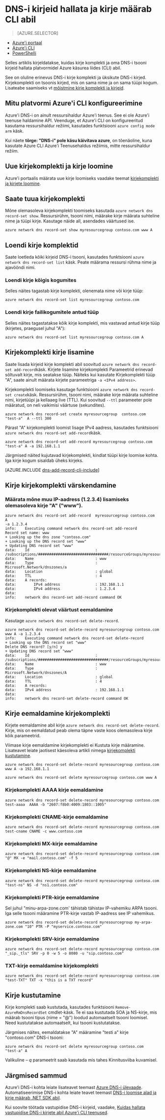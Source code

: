 <properties
   pageTitle="DNS-i kirje komplekti ja kasutades Azure CLI Azure'i DNS-i kirjete haldamine | Microsoft Azure'i"
   description="Haldamise DNS-i kirje määrab ja salvestab Azure'i DNS-i kui oma domeeni Azure'i DNS-i. Kõik CLI käsud toimingute kirje komplekti ja kirjeid."
   services="dns"
   documentationCenter="na"
   authors="jtuliani"
   manager="carmonm"
   editor=""/>

<tags
   ms.service="dns"
   ms.devlang="na"
   ms.topic="article"
   ms.tgt_pltfrm="na"
   ms.workload="infrastructure-services"
   ms.date="09/22/2016"
   ms.author="jtuliani"/>

# <a name="manage-dns-records-and-record-sets-by-using-cli"></a>DNS-i kirjeid hallata ja kirje määrab CLI abil


> [AZURE.SELECTOR]
- [Azure'i portaal](dns-operations-recordsets-portal.md)
- [Azure'i CLI](dns-operations-recordsets-cli.md)
- [PowerShelli](dns-operations-recordsets.md)


Selles artiklis kirjeldatakse, kuidas kirje komplekti ja oma DNS-i tsooni kirjeid hallata platvormidel Azure käsurea liides (CLI) abil.

See on oluline erinevus DNS-i kirje komplekti ja üksikute DNS-i kirjed. Kirjekomplekti on tsoonis kirjed, mis on sama nime ja on sama tüüpi kogum. Lisateabe saamiseks vt [mõistmine kirje komplekti ja kirjeid](dns-getstarted-create-recordset-cli.md).


## <a name="configure-the-cross-platform-azure-cli"></a>Mitu platvormi Azure'i CLI konfigureerimine

Azure'i DNS-i on ainult ressursihaldur Azure'i teenus. See ei ole Azure'i teenuse haldamine API. Veenduge, et Azure'i CLI on konfigureeritud kasutama ressursihaldur režiimi, kasutades funktsiooni `azure config mode arm` käsk.

Kui näete **tõrge: "DNS-i" pole käsu käivitava azure**, on tõenäoline, kuna kasutate Azure CLI Azure'i Teenusehaldus režiimis, mitte ressursihaldur režiim.

## <a name="create-a-new-record-set-and-record"></a>Uue kirjekomplekti ja kirje loomine

Azure'i portaalis määrata uue kirje loomiseks vaadake teemat [kirjekomplekti ja kirjete loomine](dns-getstarted-create-recordset-cli.md).


## <a name="retrieve-a-record-set"></a>Saate tuua kirjekomplekti

Mõne olemasoleva kirjekomplekti toomiseks kasutada `azure network dns record-set show`. Ressursirühm, tsooni nimi, määrake kirje määrata suhteline nime ja tüüpi kirje. Kasutage näide all, asendades väärtused ise.

    azure network dns record-set show myresourcegroup contoso.com www A


## <a name="list-record-sets"></a>Loendi kirje komplektid

Saate loetleda kõiki kirjeid DNS-i tsooni, kasutades funktsiooni `azure network dns record-set list` käsk. Peate määrama ressursi rühma nime ja ajavööndi nimi.

### <a name="to-list-all-record-sets"></a>Loendi kirje kõigis kogumites

Selles näites tagastab kirje komplekti, olenemata nime või kirje tüüp:

    azure network dns record-set list myresourcegroup contoso.com

### <a name="to-list-record-sets-of-a-given-type"></a>Loendi kirje failikogumitele antud tüüp

Selles näites tagastatakse kõik kirje komplekti, mis vastavad antud kirje tüüp (kirjetes, praegusel juhul "A"):

    azure network dns record-set list myresourcegroup contoso.com A


## <a name="add-a-record-to-a-record-set"></a>Kirjekomplekti kirje lisamine

Saate lisada kirjeid kirje komplekti abil soovitud `azure network dns record-set add-record`käsk. Kirjete lisamine kirjekomplekti Parameetrid erinevad sõltuvalt kirje, mis seatakse tüüp. Näiteks kui kasutate Kirjekomplekti tüüp "A", saate ainult määrata kirjete parameetriga `-a <IPv4 address>`.

Kirjekomplekti loomiseks kasutage funktsiooni `azure network dns record-set create`käsk. Ressursirühm, tsooni nimi, määrake kirje määrata suhteline nimi, kirjetüüpi ja kellaaeg live (TTL). Kui soovitud `--ttl` parameeter pole määratud, on neli vaikimisi väärtuse (sekundites).

    azure network dns record-set create myresourcegroup  contoso.com "test-a"  A --ttl 300


Pärast "A" kirjekomplekti loomist lisage IPv4 aadress, kasutades funktsiooni `azure network dns record-set add-record`käsk.

    azure network dns record-set add-record myresourcegroup contoso.com "test-a" A -a 192.168.1.1


Järgmised näited kujutavad kirjekomplekti, kindlat tüüpi kirje loomise kohta. Iga kirje kogum sisaldab üheks kirjeks.

[AZURE.INCLUDE [dns-add-record-cli-include](../../includes/dns-add-record-cli-include.md)]


## <a name="update-a-record-in-a-record-set"></a>Kirje kirjekomplekti värskendamine

### <a name="to-add-another-ip-address-1234-to-an-existing-a-record-set-www"></a>Määrata mõne muu IP-aadress (1.2.3.4) lisamiseks olemasoleva kirje "A" ("www").

    azure network dns record-set add-record  myresourcegroup contoso.com  A
    -a 1.2.3.4
    info:    Executing command network dns record-set add-record
    Record set name: www
    + Looking up the dns zone "contoso.com"
    + Looking up the DNS record set "www"
    + Updating DNS record set "www"
    data:    Id                              : /subscriptions/################################/resourceGroups/myresourcegroup/providers/Microsoft.Network/dnszones/contoso.com/a/www
    data:    Name                            : www
    data:    Type                            : Microsoft.Network/dnszones/a
    data:    Location                        : global
    data:    TTL                             : 4
    data:    A records:
    data:        IPv4 address                : 192.168.1.1
    data:        IPv4 address                : 1.2.3.4
    data:
    info:    network dns record-set add-record command OK

### <a name="to-remove-an-existing-value-from-a-record-set"></a>Kirjekomplekti olevat väärtust eemaldamine
Kasutage `azure network dns record-set delete-record`.

    azure network dns record-set delete-record myresourcegroup contoso.com www A -a 1.2.3.4
    info:    Executing command network dns record-set delete-record
    + Looking up the DNS record set "www"
    Delete DNS record? [y/n] y
    + Updating DNS record set "www"
    data:    Id                              : /subscriptions/################################/resourceGroups/myresourcegroup/providers/Microsoft.Network/dnszones/contoso.com/A/www
    data:    Name                            : www
    data:    Type                            : Microsoft.Network/dnszones/A
    data:    Location                        : global
    data:    TTL                             : 4
    data:    A records:
    data:    IPv4 address                    : 192.168.1.1
    data:
    info:    network dns record-set delete-record command OK



## <a name="remove-a-record-from-a-record-set"></a>Kirje eemaldamine kirjekomplekti

Kirjete eemaldamine abil kirje `azure network dns record-set delete-record`. Kirje, mis on eemaldatud peab olema täpne vaste koos olemasoleva kirje kõik parameetrid.

Viimase kirje eemaldamine kirjekomplekti ei Kustuta kirje määramine. Lisateavet leiate jaotisest käesoleva artikli nimega [kirjekomplekti kustutamine](#delete).

    azure network dns record-set delete-record myresourcegroup contoso.com www A -a 192.168.1.1

    azure network dns record-set delete myresourcegroup contoso.com www A

### <a name="remove-an-aaaa-record-from-a-record-set"></a>Kirjekomplekti AAAA kirje eemaldamine

    azure network dns record-set delete-record myresourcegroup contoso.com test-aaaa  AAAA -b "2607:f8b0:4009:1803::1005"

### <a name="remove-a-cname-record-from-a-record-set"></a>Kirjekomplekti CNAME-kirje eemaldamine

    azure network dns record-set delete-record myresourcegroup contoso.com test-cname CNAME -c www.contoso.com


### <a name="remove-an-mx-record-from-a-record-set"></a>Kirjekomplekti MX-kirje eemaldamine

    azure network dns record-set delete-record myresourcegroup contoso.com "@" MX -e "mail.contoso.com" -f 5

### <a name="remove-an-ns-record-from-record-set"></a>Kirjekomplekti NS-kirje eemaldamine

    azure network dns record-set delete-record myresourcegroup contoso.com  "test-ns" NS -d "ns1.contoso.com"

### <a name="remove-a-ptr-record-from-a-record-set"></a>Kirjekomplekti PTR-kirje eemaldamine
Sel juhul "minu-arpa-zone.com' tähistab tähistav IP-vahemiku ARPA tsooni.  Iga selle tsooni määramine PTR-kirje vastab IP-aadress see IP vahemikus.

    azure network dns record-set delete-record myresourcegroup my-arpa-zone.com "10" PTR -P "myservice.contoso.com"

### <a name="remove-an-srv-record-from-a-record-set"></a>Kirjekomplekti SRV-kirje eemaldamine

    azure network dns record-set delete-record myresourcegroup contoso.com  "_sip._tls" SRV -p 0 -w 5 -o 8080 -u "sip.contoso.com"

### <a name="remove-a-txt-record-from-a-record-set"></a>TXT-kirje eemaldamine kirjekomplekti

    azure network dns record-set delete-record myresourcegroup contoso.com  "test-TXT" TXT -x "this is a TXT record"

## <a name="delete"></a>Kirje kustutamine

Kirje komplekti saab kustutada, kasutades funktsiooni `Remove-AzureRmDnsRecordSet` cmdlet-käsk. Te ei saa kustutada SOA ja NS-kirje, mis määrab tsooni tipus (nime = "@") loodud automaatselt tsooni loomisel. Need kustutatakse automaatselt, kui tsooni kustutatakse.

Järgmises näites, eemaldatakse "A" määramine "testi a" kirje "contoso.com" DNS-i tsooni:

    azure network dns record-set delete myresourcegroup contoso.com  "test-a" A

Valikuline *– q* parameetrit saab kasutada mis tahes Kinnitusviiba kuvamisel.


## <a name="next-steps"></a>Järgmised sammud

Azure'i DNS-i kohta leiate lisateavet teemast [Azure DNS-i ülevaade](dns-overview.md). Automatiseerimise DNS-i kohta leiate teavet teemast [DNS-i loomise alad ja kirje määrab .NET SDK abil](dns-sdk.md).

Kui soovite töötada vastupidise DNS-i kirjeid, vaadake, [Kuidas hallata vastupidise DNS-i kirjete abil Azure'i CLI teenused](dns-reverse-dns-record-operations-cli.md).
